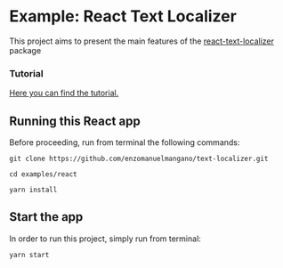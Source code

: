# Example: React Text Localizer

This project aims to present the main features of the [react-text-localizer](https://www.npmjs.com/package/react-text-localizer) package

### Tutorial

[Here you can find the tutorial.](https://enzomanuelmangano.github.io/text-localizer/docs/basic-tutorial/react/setup)

## Running this React app

Before proceeding, run from terminal the following commands:

```shell
git clone https://github.com/enzomanuelmangano/text-localizer.git

cd examples/react

yarn install
```

## Start the app

In order to run this project, simply run from terminal:

```shell
yarn start
```
